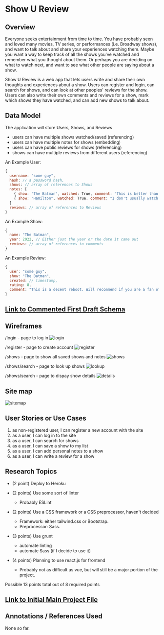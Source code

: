# Show U Review

## Overview

Everyone seeks entertainment from time to time. You have probably seen and loved many movies, TV series, or performances (i.e. Broadway shows), and want to talk about and share your experiences watching them. Maybe you want a way to keep track of all the shows you've watched and remember what you thought about them. Or perhaps you are deciding on what to watch next, and want to see what other people are saying about a show. 

Show U Review is a web app that lets users write and share their own thoughts and experiences about a show. Users can register and login, can search for shows, and can look at other peoples' reviews for the show. Users can also write their own comments and reviews for a show, mark which shows they have watched, and can add new shows to talk about. 

## Data Model

The application will store Users, Shows, and Reviews

* users can have multiple shows watched/saved (referencing)
* users can have multiple notes for shows (embedding)
* users can have public reviews for shows (referencing)
* shows can have multiple reviews from different users (referencing)


An Example User:

```javascript
{
  username: "some guy",
  hash: // a password hash,
  shows: // array of references to Shows
  notes: [
    { show: "The Batman", watched: True, comment: "This is better than I thought!"},
    { show: "Hamilton", watched: True, comment: "I don't usually watch musicals, but the songs are so catchy!"}
  ]
  reviews: // array of references to Reviews
}
```

An Example Show:

```javascript
{
  name: "The Batman",
  year: 2022, // Either just the year or the date it came out
  reviews: // array of references to comments
}
```

An Example Review:

```javascript
{
  user: "some guy",
  show: "The Batman",
  created: // timestamp,
  rating: 8,
  comment: "This is a decent reboot. Will recommend if you are a fan of the franchise."
}
```


## [Link to Commented First Draft Schema](db.js) 

## Wireframes

/login - page to log in
![login](documentation/login.png)

/register - page to create account
![register](documentation/register.png)

/shows - page to show all saved shows and notes
![shows](documentation/shows.png)

/shows/search - page to look up shows
![lookup](documentation/lookup.png)

/shows/search - page to dispay show details
![details](documentation/details.png)

## Site map
![sitemap](documentation/sitemap.png)

## User Stories or Use Cases

1. as non-registered user, I can register a new account with the site
2. as a user, I can log in to the site
3. as a user, I can search for shows
4. as a user, I can save a show to my list
5. as a user, I can add personal notes to a show
6. as a user, I can write a review for a show

## Research Topics

* (2 point) Deploy to Heroku

* (2 points) Use some sort of linter
    * Probably ESLint

* (2 points) Use a CSS framework or a CSS preprocessor, haven't decided
    * Framework: either tailwind.css or Bootstrap.
    * Preprocessor: Sass.

* (3 points) Use grunt
    * automate linting
    * automate Sass (if I decide to use it)

* (4 points) Planning to use react.js for frontend
    * Probably not as difficult as vue, but will still be a major portion of the project.

Possible 13 points total out of 8 required points 

## [Link to Initial Main Project File](app.js) 

## Annotations / References Used

None so far.

